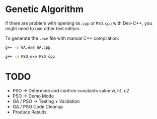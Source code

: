# Genetic Algorithm

If there are problem with opening `GA.cpp` or `PSO.cpp` with Dev-C++, you might need to use other text editors.

To generate the `.exe` file with manual C++ compilation:
```sh
g++ -o GA.exe GA.cpp
```
```sh
g++ -o PSO.exe PSO.cpp
```

# TODO
- PSO -> Determine and confirm constants value w, c1, c2
- PSO -> Demo Mode
- GA / PSO -> Testing + Validation
- GA / PSO Code Cleanup
- Produce Results